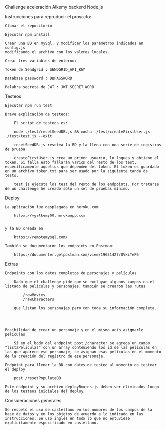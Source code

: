 Challenge aceleración Alkemy backend Node.js

Instrucciones para reproducir el proyecto:

    Clonar el repositorio

    Ejecutar npm install

    Crear una BD en mySql, y modificar los parámetros indicados en config.js
    modificando el archivo con los valores locales.

    Crear tres variables de entorno:

    Token de Sendgrid : SENDGRID_API_KEY

    Database password : DBPASSWORD

    Palabra secreta de JWT : JWT_SECRET_WORD

Testeos

    Ejecutar npm run test

    Breve explicación de testeos:

        El script de testeos es:

        node ./test/resetSeedDB.js && mocha ./test/createFirstUser.js ./test/test.js --exit

        resetSeedDB.js resetea la BD y la llena con una serie de registros de prueba

        createFirstUser.js crea un primer usuario, lo loguea y obtiene el token. Si falla esto fallarán varios del resto de los test, específicamente aquellos que dependen del token. El token es guardado en un archivo token.txt para ser usado por la siguiente tanda de tests.

        test.js ejecuta los test del resto de los endpoints. Por tratarse de un challenge he creado sólo un set de pruebas mínimo.

Deploy

    La aplicación fue desplegada en heroku.com

        https://vgalkemy00.herokuapp.com


    y la BD creada en

        https://remotemysql.com/

    También se documentaron los endpoints en Postman:

        https://documenter.getpostman.com/view/19651427/UVkiTeP6

Extras

    Endpoints con los datos completos de personajes y películas

        Dado que el challenge pide que se excluyan algunos campos en el listado de películas y personajes, también se crearon las rutas

            /rawMovies
            /rawCharacters

        que listan los personajes pero con toda su información completa.




    Posibilidad de crear un personaje y en el mismo acto asignarle películas

        Si en el body del endpoint post /character se agrega un campo "listaPelículas" con un array conteniendo los id de las peliculas en las que aparece ese personaje, se asignan esas películas en el momento de la creación del registro de ese personaje.

    Endpoint para llenar la BD con datos de testeo al momento de testear el deploy

        post /resetPopulateDB

    Este endpoint y su archivo deployRoutes.js deben ser eliminados luego de los testeos iniciales del deploy.

Consideraciones generales

    Se respetó el uso de castellano en los nombres de los campos de la base de datos y en los objetos de acuerdo a lo indicado en las instrucciones. Se usó inglés en todo lo que no estuviese explícitamente especificado en castellano.
